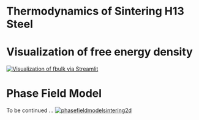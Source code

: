 # Thermodynamics of Sintering H13 Steel

# Visualization of free energy density
[![Visualization of fbulk via Streamlit](https://static.streamlit.io/badges/streamlit_badge_black_white.svg)](https://freeenergydensity.streamlit.app/)


# Phase Field Model
To be continued ...
[![phasefieldmodelsintering2d](https://img.shields.io/badge/twograinsmodel-streamlit-red)](https://sintering-2dphasefieldmethod.streamlit.app/)
